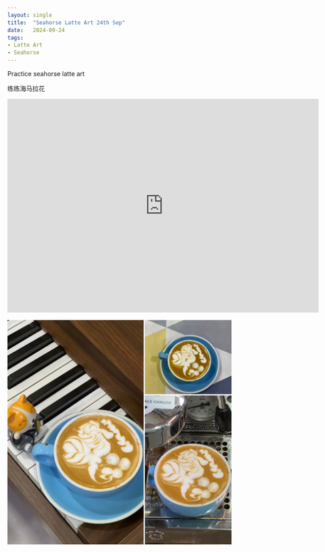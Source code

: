 ```yaml
---
layout: single
title:  "Seahorse Latte Art 24th Sep"
date:   2024-09-24
tags:
- Latte Art
- Seahorse
---
```



Practice seahorse latte art

练练海马拉花


<div class="embed-container">
  <iframe
      src="https://www.youtube.com/embed/UDhQZdj-3QI"
      width="700"
      height="480"
      frameborder="0"
      allowfullscreen="true">
  </iframe>
</div>


![](/assets/img/2024/09/24/0F85ABB8-12E2-4365-A241-D6E901902891.JPG)
